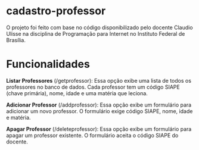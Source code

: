 # cadastro-professor

O projeto foi feito com base no código disponibilizado pelo docente Claudio Ulisse na disciplina de Programação para Internet no Instituto Federal de Brasília.

# Funcionalidades

**Listar Professores** (/getprofessor): Essa opção exibe uma lista de todos os professores no banco de dados. Cada professor tem um código SIAPE (chave primária), nome, idade e uma matéria que leciona.

**Adicionar Professor** (/addprofessor): Essa opção exibe um formulário para adicionar um novo professor. O formulário exige código SIAPE, nome, idade e matéria.

**Apagar Professor** (/deleteprofessor): Essa opção exibe um formulário para apagar um professor existente. O formulário aceita o código SIAPE do docente.
